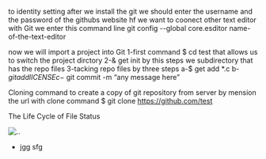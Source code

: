 
to identity setting 
after we install the git 
we should enter the username and the password of the githubs website
 hf we want to coonect other text editor with Git 
we enter this command line 
git config --global core.esditor name-of-the-text-editor

now we will import a project into Git
1-first command
$ cd test
that allows us to switch the project dirctory
2-& get init
by this steps we subdirectory that has the repo files
3-tacking repo files by three steps 
a-$ get add *.c
b-$git add lICENSE
c-$ git commit -m “any message here”

Cloning command
to create a copy of git repository from server
by mension the url with clone command
$ git clone https://github.com/test

The Life Cycle of File Status

![..](https://blog.udemy.com/wp-content/uploads/2015/08/image006.png)

+ jgg
sfg
